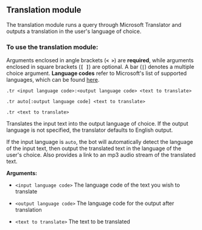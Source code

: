 ## Translation module

The translation module runs a query through Microsoft Translator and outputs a translation in the user's language of choice.

### To use the translation module:

Arguments enclosed in angle brackets (**`< >`**) are **required**, while arguments enclosed in square brackets (**`[ ]`**) are optional. A bar (**`|`**) denotes a multiple choice argument. **Language codes** refer to Microsoft's list of supported languages, which can be found [here](https://msdn.microsoft.com/en-us/library/hh456380.aspx).

```
.tr <input language code>:<output language code> <text to translate>

.tr auto[:output language code] <text to translate>

.tr <text to translate>
```

Translates the input text into the output language of choice. If the output language is not specified, the translator defaults to English output.

If the input language is `auto`, the bot will automatically detect the language of the input text, then output the translated text in the language of the user's choice. Also provides a link to an mp3 audio stream of the translated text.

**Arguments:**

* `<input language code>` The language code of the text you wish to translate

* `<output language code>` The language code for the output after translation

* `<text to translate>` The text to be translated